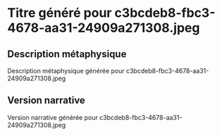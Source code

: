 # Titre généré pour c3bcdeb8-fbc3-4678-aa31-24909a271308.jpeg

## Description métaphysique
Description métaphysique générée pour c3bcdeb8-fbc3-4678-aa31-24909a271308.jpeg

## Version narrative
Version narrative générée pour c3bcdeb8-fbc3-4678-aa31-24909a271308.jpeg
